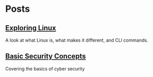 # Posts



## [Exploring Linux](exploringlinux.md)
A look at what Linux is, what makes it different, and CLI commands.

## [Basic Security Concepts](basicsecurity.md)
Covering the basics of cyber security

